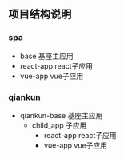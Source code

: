 ## 项目结构说明

### spa

- base 基座主应用
- react-app react子应用
- vue-app vue子应用

### qiankun

- qiankun-base 基座主应用
    - child_app 子应用
        - react-app react子应用
        - vue-app vue子应用